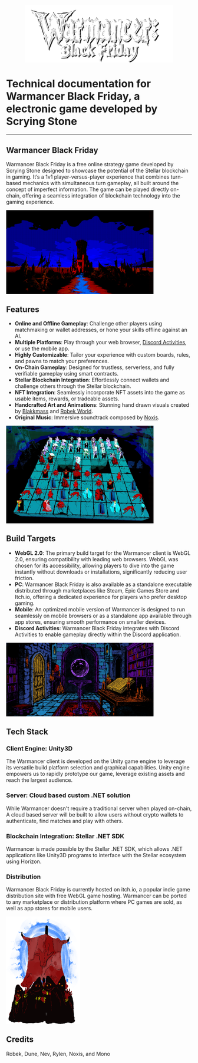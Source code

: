 <div style="display: flex; justify-content: space-around">
  <img src="./assets/logo-white.png" alt="Warmancer Black Friday logo" style="width: 80%;"/>
</div>

# Technical documentation for Warmancer Black Friday, a electronic game developed by Scrying Stone
---
## Warmancer Black Friday
Warmancer Black Friday is a free online strategy game developed by Scrying Stone designed to showcase the potential of the Stellar blockchain in gaming. It’s a 1v1 player-versus-player experience that combines turn-based mechanics with simultaneous turn gameplay, all built around the concept of imperfect information. The game can be played directly on-chain, offering a seamless integration of blockchain technology into the gaming experience.

<div style="display: flex; justify-content: flex-start;">
  <img src="./assets/start.PNG" alt="start screen" style="width: 400px;"/>
</div>

## Features
- **Online and Offline Gameplay**: Challenge other players using matchmaking or wallet addresses, or hone your skills offline against an AI.
- **Multiple Platforms**: Play through your web browser, [Discord Activities](https://discord.com/developers/docs/activities/overview), or use the mobile app.
- **Highly Customizable**: Tailor your experience with custom boards, rules, and pawns to match your preferences.
- **On-Chain Gameplay**: Designed for trustless, serverless, and fully verifiable gameplay using smart contracts.
- **Stellar Blockchain Integration**: Effortlessly connect wallets and challenge others through the Stellar blockchain.
- **NFT Integration**: Seamlessly incorporate NFT assets into the game as usable items, rewards, or tradeable assets.
- **Handcrafted Art and Animations**: Stunning hand drawn visuals created by [Blakkmass](https://x.com/blakkmassart) and [Robek World](https://x.com/robek_world).
- **Original Music**: Immersive soundtrack composed by [Noxis](https://x.com/aegiuscreator).

<div style="display: flex; justify-content: flex-start;">
  <img src="./assets/gameplay.jpg" alt="gameplay screenshot" style="width: 400px;"/>
</div>


## Build Targets

- **WebGL 2.0**: The primary build target for the Warmancer client is WebGL 2.0, ensuring compatibility with leading web browsers. WebGL was chosen for its accessibility, allowing players to dive into the game instantly without downloads or installations, significantly reducing user friction.
- **PC**: Warmancer Black Friday is also available as a standalone executable distributed through marketplaces like Steam, Epic Games Store and Itch.io, offering a dedicated experience for players who prefer desktop gaming.
- **Mobile**: An optimized mobile version of Warmancer is designed to run seamlessly on mobile browsers or as a standalone app available through app stores, ensuring smooth performance on smaller devices.
- **Discord Activities**: Warmancer Black Friday integrates with Discord Activities to enable gameplay directly within the Discord application.

<div style="display: flex; justify-content: flex-start;">
  <img src="./assets/room.jpg" alt="Wizard Room" style="width: 400px;"/>
</div>


## Tech Stack
### Client Engine: Unity3D
The Warmancer client is developed on the Unity game engine to leverage its versatile build platform selection and graphical capabilities. Unity engine empowers us to rapidly prototype our game, leverage existing assets and reach the largest audience.
### Server: Cloud based custom .NET solution
While Warmancer doesn't require a traditional server when played on-chain, A cloud based server will be built to allow users without crypto wallets to authenticate, find matches and play with others.
### Blockchain Integration: Stellar .NET SDK
Warmancer is made possible by the Stellar .NET SDK, which allows .NET applications like Unity3D programs to interface with the Stellar ecosystem using Horizon.

### Distribution
Warmancer Black Friday is currently hosted on itch.io, a popular indie game distribution site with free WebGL game hosting. Warmancer can be ported to any marketplace or distribution platform where PC games are sold, as well as app stores for mobile users. 


<div style="display: flex; justify-content: flex-start;">
  <img src="./assets/pawns/effigy red.png" alt="Red Effigy" style="width: 200px;"/>
</div>


## Credits

Robek, Dune, Nev, Rylen, Noxis, and Mono




